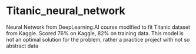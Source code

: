 # Titanic_neural_network
Neural Network from DeepLearning.AI course modified to fit Titanic dataset from Kaggle.
Scored 76% on Kaggle, 82% on training data. 
This model is not an optimal solution for the problem, rather a practice project with not so abstract data
